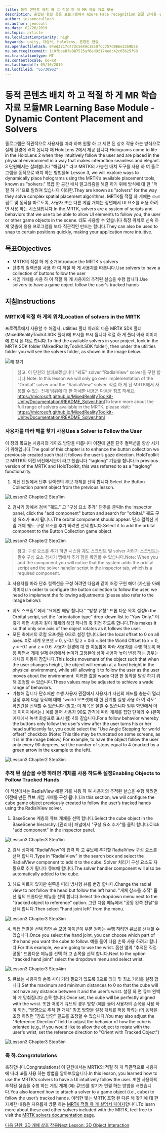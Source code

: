 ```yaml
---
title: 동적 콘텐츠 배치 하 고 적절 하 게 MR 학습 자료 모듈
description: 혼합된 현실 응용 프로그램에서 Azure Face recognition 얼굴 인식을 구현 하는 방법을 알아보려면이 과정을 완료 합니다.
author: jessemcculloch
ms.author: jemccull
ms.date: 02/26/2019
ms.topic: article
ms.localizationpriority: high
keywords: unity, 자습서, hololens, 혼합된 현실
ms.openlocfilehash: 04ed2217c473c5649c1850fcc757d866e23b9b56
ms.sourcegitcommit: 1c0fbee8fa887525af6ed92174edc42c05b25f90
ms.translationtype: MT
ms.contentlocale: ko-KR
ms.lasthandoff: 05/16/2019
ms.locfileid: "65730902"
---
```

# <a name="mr-learning-base-module---dynamic-content-placement-and-solvers"></a><span data-ttu-id="d9398-104">동적 콘텐츠 배치 하 고 적절 하 게 MR 학습 자료 모듈</span><span class="sxs-lookup"><span data-stu-id="d9398-104">MR Learning Base Module - Dynamic Content Placement and Solvers</span></span>

<span data-ttu-id="d9398-105">홀로그램은 직관적으로 사용자를 따라 하며 원활 하 고 세련 된 상호 작용 하는 방식으로 실제 환경에 배치 됩니다 때 HoloLens 2에서 제공 됩니다.</span><span class="sxs-lookup"><span data-stu-id="d9398-105">Holograms come to life in the HoloLens 2 when they intuitively follow the user and are placed in the physical environment in a way that makes interaction seamless and elegant.</span></span> <span data-ttu-id="d9398-106">3 단원에서는 살펴봅니다 "해결사." 라고 MRTK의 가능한 배치 도구를 사용 하 여 홀로그램을 동적으로 배치 하는 방법을</span><span class="sxs-lookup"><span data-stu-id="d9398-106">In Lesson 3, we will explore ways to dynamically place holograms using the MRTK’s available placement tools, known as "solvers."</span></span> <span data-ttu-id="d9398-107">복잡 한 공간 배치 알고리즘을 해결 하기 위해 방식에 대 한 "적절 하 게"으로 알려져 있습니다 이러한.</span><span class="sxs-lookup"><span data-stu-id="d9398-107">They are known as "solvers" for the way they solve complex spatial placement algorithms.</span></span> <span data-ttu-id="d9398-108">MRTK를 적절 하 게에는 스크립트 및 동작을 따르도록, 사용자 또는 다른 게임 개체는 장면에서 UI 요소를 허용 하려면 사용 하는 시스템입니다.</span><span class="sxs-lookup"><span data-stu-id="d9398-108">In the MRTK, solvers are a system of scripts and behaviors that we use to be able to allow UI elements to follow you, the user or other game objects in the scene.</span></span> <span data-ttu-id="d9398-109">데도 사용할 수 있습니다 특정 위치로 신속 하 게 맞춤에 응용 프로그램을 보다 직관적인 만드는 합니다.</span><span class="sxs-lookup"><span data-stu-id="d9398-109">They can also be used to snap to certain positions quickly, making your application more intuitive.</span></span> 

## <a name="objectives"></a><span data-ttu-id="d9398-110">목표</span><span class="sxs-lookup"><span data-stu-id="d9398-110">Objectives</span></span>

* <span data-ttu-id="d9398-111">MRTK의 적절 하 게 소개</span><span class="sxs-lookup"><span data-stu-id="d9398-111">Introduce the MRTK's solvers</span></span>
* <span data-ttu-id="d9398-112">단추의 컬렉션을 사용 하 여 적절 하 게 사용자를 따릅니다.</span><span class="sxs-lookup"><span data-stu-id="d9398-112">Use solvers to have a collection of buttons follow the user</span></span>
* <span data-ttu-id="d9398-113">게임 개체를 사용 하 여 적절 하 게 사용자의 추적된 실습을 수행 합니다.</span><span class="sxs-lookup"><span data-stu-id="d9398-113">Use solvers to have a game object follow the user's tracked hands</span></span>

## <a name="instructions"></a><span data-ttu-id="d9398-114">지침</span><span class="sxs-lookup"><span data-stu-id="d9398-114">Instructions</span></span>

### <a name="location-of-solvers-in-the-mrtk"></a><span data-ttu-id="d9398-115">MRTK에 적절 하 게의 위치</span><span class="sxs-lookup"><span data-stu-id="d9398-115">Location of solvers in the MRTK</span></span>
 <span data-ttu-id="d9398-116">프로젝트에서 사용할 수 해결사, utilities 폴더 아래의 다음 MRTK SDK 폴더 (MixedRealityToolkit.SDK 폴더)에 표시를 표시 됩니다 적절 하 게 폴더 아래 이미지에 표시 된 대로 합니다.</span><span class="sxs-lookup"><span data-stu-id="d9398-116">To find the available solvers in your project, look in the MRTK SDK folder (MixedRealityToolkit.SDK folder), then under the utilities folder you will see the solvers folder, as shown in the image below.</span></span>

![해 찾기](images/lesson3_chapter1_step1im.PNG)

><span data-ttu-id="d9398-118">참고: 이 단원의 살펴보겠습니다 "궤도" solver "RadialView" solver을 구현 합니다.</span><span class="sxs-lookup"><span data-stu-id="d9398-118">Note: In this lesson we will only go over implementation of the "Orbital" solver and the "RadialView" solver.</span></span> <span data-ttu-id="d9398-119">적절 하 게 된 MRTK에서 사용할 수 있는 전체 범위에 대 한 자세한 내용은 다음을 참조 하세요. https://microsoft.github.io/MixedRealityToolkit-Unity/Documentation/README_Solver.html</span><span class="sxs-lookup"><span data-stu-id="d9398-119">To learn more about the full range of solvers available in the MRTK, please visit: https://microsoft.github.io/MixedRealityToolkit-Unity/Documentation/README_Solver.html</span></span>

### <a name="use-a-solver-to-follow-the-user"></a><span data-ttu-id="d9398-120">사용자를 따라 해를 찾기 사용</span><span class="sxs-lookup"><span data-stu-id="d9398-120">Use a Solver to Follow the User</span></span>
<span data-ttu-id="d9398-121">이 장의 목표는 사용자의 게이즈 방향을 따릅니다 이전에 만든 단추 컬렉션을 향상 시키기 위해입니다.</span><span class="sxs-lookup"><span data-stu-id="d9398-121">The goal of this chapter is to enhance the button collection we previously created such that it follows the user’s gaze direction.</span></span> <span data-ttu-id="d9398-122">HoloToolkit 고 MRTK의 이전 버전에서는이 라고 했습니다 "taglong" 기능을 합니다.</span><span class="sxs-lookup"><span data-stu-id="d9398-122">In previous version of the MRTK and HoloToolkit, this was referred to as a "taglong" functionality.</span></span>

1. <span data-ttu-id="d9398-123">이전 단원에서 단추 컬렉션의 부모 개체를 선택 합니다.</span><span class="sxs-lookup"><span data-stu-id="d9398-123">Select the Button Collection parent object from the previous lesson.</span></span>

![Lesson3 Chapter2 Step1im](images/Lesson3_chapter2_step1im.PNG)

2. <span data-ttu-id="d9398-125">검사기 창에서 검색 "궤도." 고 "구성 요소 추가" 단추를 클릭</span><span class="sxs-lookup"><span data-stu-id="d9398-125">In the inspector panel, click the "add component" button and search for "orbital."</span></span> <span data-ttu-id="d9398-126">궤도 구성 요소가 표시 됩니다.</span><span class="sxs-lookup"><span data-stu-id="d9398-126">The orbital component should appear.</span></span> <span data-ttu-id="d9398-127">단추 컬렉션 게임 개체 궤도 구성 요소를 추가 하려면 선택 합니다.</span><span class="sxs-lookup"><span data-stu-id="d9398-127">Select it to add the orbital component to the Button Collection game object.</span></span>

![Lesson3 Chapter2 Step2im](images/Lesson3_Chapter2_step2im.PNG)

><span data-ttu-id="d9398-129">참고: 구성 요소를 추가 하면 시스템 궤도 스크립트 및 solver 처리기 스크립트는 필수 구성 요소 검사기 탭에서 추가 함을 확인할 수 있습니다.</span><span class="sxs-lookup"><span data-stu-id="d9398-129">Note: When you add the component you will notice that the system adds the orbital script and the solver handler script in the inspector tab, which is a required component.</span></span> 

3. <span data-ttu-id="d9398-130">사용자를 따라 단추 컬렉션을 구성 하려면 다음과 같이 조정 구현 해야 (자신을 아래 이미지).</span><span class="sxs-lookup"><span data-stu-id="d9398-130">In order to configure the button collection to follow the user, we need to implement the following adjustments (please also refer to the image below):</span></span>
- <span data-ttu-id="d9398-131">궤도 스크립트에서 "요에만 해당 합니다." "방향 유형" 드롭 다운 목록 설정</span><span class="sxs-lookup"><span data-stu-id="d9398-131">In the Orbital script, set the "orientation type" drop-down list to "Yaw Only."</span></span> <span data-ttu-id="d9398-132">이렇게 하면 사용자 같이 개체의 해당 하나의 축 회전 하도록 합니다.</span><span class="sxs-lookup"><span data-stu-id="d9398-132">This makes it so that only one axis of the object rotates as it follows the user.</span></span>
- <span data-ttu-id="d9398-133">모든 축에서의 로컬 오프셋을 0으로 설정 합니다.</span><span class="sxs-lookup"><span data-stu-id="d9398-133">Set the local offset to 0 on all axes.</span></span> <span data-ttu-id="d9398-134">X로 세계 오프셋 = 0, y-0.1 및 z = 0.6 =.</span><span class="sxs-lookup"><span data-stu-id="d9398-134">Set the World Offset to x = 0, y = -0.1 and z = 0.6.</span></span> <span data-ttu-id="d9398-135">사용자 환경에 대 한 이동함에 따라 사용자를 수행 하도록 허용 하면서 개체 실제 환경에서 높이가 고정된에 남아 사용자 높이 변경 하는 경우는 개체의 이동이 잠깁니다.</span><span class="sxs-lookup"><span data-stu-id="d9398-135">This locks movement of the object such that when the user changes height, the object will remain at a fixed height in the physical environment, while still allowing it to follow the user as the user moves about the environment.</span></span> <span data-ttu-id="d9398-136">이러한 값을 wade 다양 한 동작을 달성 하기 위해 조정할 수 있습니다.</span><span class="sxs-lookup"><span data-stu-id="d9398-136">These values may be adjusted to achieve a wade range of behaviors.</span></span>
- <span data-ttu-id="d9398-137">가능해 집니다 단추에만 수행 사용자 관점에서 사용자가 자신의 헤드를 충분히 멀리 설정 후에 다음 동작에 대해 "world 오프셋에 대 한 단계별 실행 사용 하 여 각도" 확인란을 선택할 수 있습니다 (참고: 이 제목은 잘릴 수 있습니다 일부 화면에서 아래 이미지에서는.) 예를 들어 사용자 90도 간격에 따라 개체를 집합 단계의 수 (왼쪽 예제에서 녹색 화살표로 표시 됨) 4와 같습니다.</span><span class="sxs-lookup"><span data-stu-id="d9398-137">For a follow behavior whereby the buttons only follow the user’s view after the user turns his or her head sufficiently far, you could select the "Use Angle Stepping for world offset" checkbox (Note: This title may be truncated on some screens, as it is in the image below.) For example, to have the object follow the user only every 90 degrees, set the number of steps equal to 4 (marked by a green arrow in the example to the left).</span></span> 

![Lesson3 Chapter2 Step3im](images/Lesson3_chapter2_step3im.PNG)

### <a name="enabling-objects-to-follow-tracked-hands"></a><span data-ttu-id="d9398-139">추적 된 실습을 수행 하려면 개체를 사용 하도록 설정</span><span class="sxs-lookup"><span data-stu-id="d9398-139">Enabling Objects to Follow Tracked Hands</span></span>

<span data-ttu-id="d9398-140">이 섹션에서는 RadialView 해결 기를 사용 하 여 사용자의 추적된 실습을 수행 하려면 이전에 만든 큐브 게임 개체를 구성 됩니다.</span><span class="sxs-lookup"><span data-stu-id="d9398-140">In this section, we will configure the cube game object previously created to follow the user’s tracked hands using the RadialView solver.</span></span>

1. <span data-ttu-id="d9398-141">BaseScene 계층의 큐브 개체를 선택 합니다.</span><span class="sxs-lookup"><span data-stu-id="d9398-141">Select the cube object in the BaseScene hierarchy.</span></span> <span data-ttu-id="d9398-142">[관리자] 패널에서 "구성 요소 추가"를 클릭 합니다.</span><span class="sxs-lookup"><span data-stu-id="d9398-142">Click "add component" in the inspector panel.</span></span> 

![Lesson3 Chapter3 Step1im](images/Lesson3_Chapter3_step1im.PNG)

2. <span data-ttu-id="d9398-144">검색 상자에 "RadialView"에 입력 하 고 큐브에 추가할 RadialView 구성 요소를 선택 합니다.</span><span class="sxs-lookup"><span data-stu-id="d9398-144">Type in "RadialView" in the search box and select the RadialView component to add it to the cube.</span></span> <span data-ttu-id="d9398-145">Solver 처리기 구성 요소도 자동으로 추가 됩니다 큐브에 합니다.</span><span class="sxs-lookup"><span data-stu-id="d9398-145">The solver handler component will also be automatically added to the cube.</span></span>

3. <span data-ttu-id="d9398-146">헤드 따르지 있지만 왼쪽을 따라 방사형 뷰를 변경 합니다.</span><span class="sxs-lookup"><span data-stu-id="d9398-146">Change the radial view to not follow the head but follow the left hand.</span></span> <span data-ttu-id="d9398-147">"개체 참조를 추적" 옵션 옆의 드롭다운 메뉴를 선택 합니다.</span><span class="sxs-lookup"><span data-stu-id="d9398-147">Select the dropdown menu next to the "tracked object to reference" option.</span></span> <span data-ttu-id="d9398-148">그런 다음 메뉴에서 "공동 왼쪽 전달"을 선택 합니다.</span><span class="sxs-lookup"><span data-stu-id="d9398-148">Then select "hand joint left" from the menu.</span></span>

![Lesson3 Chapter3 Step3im](images/Lesson3_chapter3_step3im.PNG)

4. <span data-ttu-id="d9398-150">직접 연결을 선택 하면 손 모양 아이콘이 부분 원하는 수행 하려면 큐브를 선택할 수 있습니다.</span><span class="sxs-lookup"><span data-stu-id="d9398-150">Once you select the hand joint, you can choose which part of the hand you want the cube to follow.</span></span> <span data-ttu-id="d9398-151">예를 들어 다음 손목 사용 하려고 합니다.</span><span class="sxs-lookup"><span data-stu-id="d9398-151">For this example, we are going to use the wrist.</span></span> <span data-ttu-id="d9398-152">옵션 옆의 "추적된 직접 공동" 드롭다운 메뉴를 선택 하 고 손목을 선택 합니다.</span><span class="sxs-lookup"><span data-stu-id="d9398-152">Next to the option "tracked hand joint" select the dropdown menu and select wrist.</span></span> 

![Lesson3 Chapter3 Step4im](images/Lesson3_chapter3_step4im.PNG)

5. <span data-ttu-id="d9398-154">큐브는 사용자의 손목 사이 거리 필요가 없도록 0으로 최대 및 최소 거리를 설정 합니다.</span><span class="sxs-lookup"><span data-stu-id="d9398-154">Set the maximum and minimum distances to 0 so that the cube will not have any distance between it and the user’s wrist.</span></span> <span data-ttu-id="d9398-155">설정 되 면 큐브 완벽 하 게 맞춰집니다 손목 합니다.</span><span class="sxs-lookup"><span data-stu-id="d9398-155">Once set, the cube will be perfectly aligned with the wrist.</span></span> <span data-ttu-id="d9398-156">또한 어떻게 큐브의 경우 방향 (예를 들어 사용자의 손목을 사용 하 여 회전, "방향으로 추적 한 개체" 참조 방향을 설정 개체를 허용 하려는)의 동작을 조정 하려면 "참조 방향" 필드를 조정할 수 있습니다.</span><span class="sxs-lookup"><span data-stu-id="d9398-156">You may also adjust the "Reference Direction" field to adjust the behavior of how the cube is oriented (e.g., if you would like to allow the object to rotate with the user's wrist, set the reference direction to "Orient with Tracked Object")</span></span>

![Lesson3 Chapter3 Step5im](images/Lesson3_chapter3_step5im.PNG)

### <a name="congratulations"></a><span data-ttu-id="d9398-158">축 하.</span><span class="sxs-lookup"><span data-stu-id="d9398-158">Congratulations</span></span>
<span data-ttu-id="d9398-159">축하합니다.</span><span class="sxs-lookup"><span data-stu-id="d9398-159">Congratulations!</span></span> <span data-ttu-id="d9398-160">이 단원에서는 MRTK의 적절 하 게 직관적으로 사용자에 따라 ui를 사용 하는 방법을 알아보았습니다.</span><span class="sxs-lookup"><span data-stu-id="d9398-160">In this lesson, you learned how to use the MRTK’s solvers to have a UI intuitively follow the user.</span></span> <span data-ttu-id="d9398-161">또한 사용자의 추적된 실습을 수행 하는 게임 개체 (예: 큐브)를 찾기가 연결 하는 방법을 배웠습니다.</span><span class="sxs-lookup"><span data-stu-id="d9398-161">You also learned how to attach a solver to a game object (i.e., cube) to follow the user’s tracked hands.</span></span> <span data-ttu-id="d9398-162">이러한 및는 MRTK 포함 된 다른 해 찾기에 대 한 자세한 내용은 자유롭게 방문 하는 [MRTK 적절 하 게 설명서 페이지](https://microsoft.github.io/MixedRealityToolkit-Unity/Documentation/README_Solver.html)합니다.</span><span class="sxs-lookup"><span data-stu-id="d9398-162">To learn more about these and other solvers included with the MRTK, feel free to visit the [MRTK solvers documentation page](https://microsoft.github.io/MixedRealityToolkit-Unity/Documentation/README_Solver.html).</span></span>

[<span data-ttu-id="d9398-163">다음 단원: 3D 개체 상호 작용</span><span class="sxs-lookup"><span data-stu-id="d9398-163">Next Lesson: 3D Object Interaction</span></span>](mrlearning-base-ch4.md)

